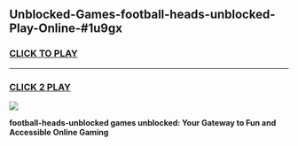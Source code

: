 
## Unblocked-Games-football-heads-unblocked-Play-Online-#1u9gx
<h3>
<a href="https://premium.freeplayer.one?title=football-heads-unblocked&ref=24F">CLICK TO PLAY</a></h3>
<hr>

<h3>
<a href="https://premium.freeplayer.one?title=football-heads-unblocked&ref=24F">CLICK 2 PLAY</a>
  
</h3>

<a href="https://premium.freeplayer.one?title=football-heads-unblocked&ref=24F/"><img src="https://clearcache.store/games.png"></a>


**football-heads-unblocked games unblocked: Your Gateway to Fun and Accessible Online Gaming**
